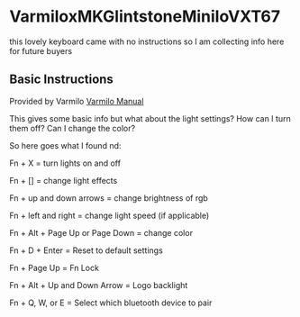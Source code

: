 # VarmiloxMKGlintstoneMiniloVXT67
this lovely keyboard came with no instructions so I am collecting info here for future buyers 

## Basic Instructions 
Provided by Varmilo
[Varmilo Manual](https://en.varmilo.com/keyboardproscenium/generic/web/viewer.html?file=https%3A%2F%2Fcn.varmilo.com%2Fkeyboardproscenium%2Fupload%2F%E8%BF%B7%E4%BD%A0%E6%B4%9B65%E9%9D%99%E7%94%B5%E5%AE%B9%E5%8F%8C%E6%A8%A1%E8%AF%B4%E6%98%8E%E4%B9%A6_1.0.pdf)

This gives some basic info but what about the light settings? How can I turn them off? Can I change the color? 

So here goes what I found  nd: 

Fn + X = turn lights on and off 

Fn + [] = change light effects

Fn + up and down arrows = change brightness of rgb

Fn + left and right = change light speed (if applicable)

Fn + Alt + Page Up or Page Down = change color 

Fn + D + Enter = Reset to default settings 

Fn + Page Up = Fn Lock

Fn + Alt + Up and Down Arrow = Logo backlight

Fn + Q, W, or E = Select which bluetooth device to pair 
